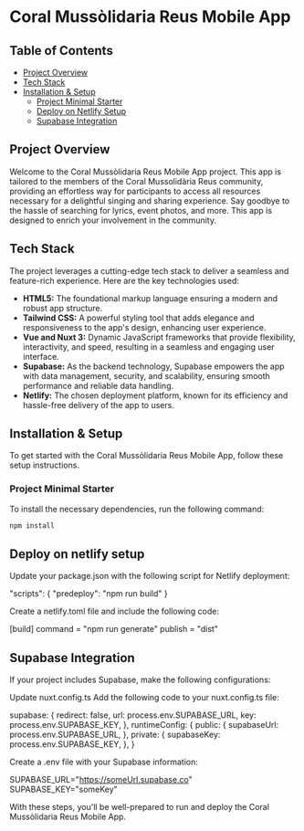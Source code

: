 # Coral Mussòlidaria Reus Mobile App

## Table of Contents

- [Project Overview](#project-overview)
- [Tech Stack](#tech-stack)
- [Installation & Setup](#installation-and-setup)
  - [Project Minimal Starter](#project-minimal-starter)
  - [Deploy on Netlify Setup](#deploy-on-netlify-setup)
  - [Supabase Integration](#supabase-integration)

## Project Overview

Welcome to the Coral Mussòlidaria Reus Mobile App project. This app is tailored to the members of the Coral Mussolidària Reus community, providing an effortless way for participants to access all resources necessary for a delightful singing and sharing experience. Say goodbye to the hassle of searching for lyrics, event photos, and more. This app is designed to enrich your involvement in the community.

## Tech Stack

The project leverages a cutting-edge tech stack to deliver a seamless and feature-rich experience. Here are the key technologies used:

- **HTML5:** The foundational markup language ensuring a modern and robust app structure.
- **Tailwind CSS:** A powerful styling tool that adds elegance and responsiveness to the app's design, enhancing user experience.
- **Vue and Nuxt 3:** Dynamic JavaScript frameworks that provide flexibility, interactivity, and speed, resulting in a seamless and engaging user interface.
- **Supabase:** As the backend technology, Supabase empowers the app with data management, security, and scalability, ensuring smooth performance and reliable data handling.
- **Netlify:** The chosen deployment platform, known for its efficiency and hassle-free delivery of the app to users.

## Installation & Setup

To get started with the Coral Mussòlidaria Reus Mobile App, follow these setup instructions.

### Project Minimal Starter

To install the necessary dependencies, run the following command:

```bash
npm install
```

## Deploy on netlify setup

Update your package.json with the following script for Netlify deployment:

"scripts": {
"predeploy": "npm run build"
}

Create a netlify.toml file and include the following code:

[build]
command = "npm run generate"
publish = "dist"

## Supabase Integration

If your project includes Supabase, make the following configurations:

Update nuxt.config.ts
Add the following code to your nuxt.config.ts file:

supabase: {
redirect: false,
url: process.env.SUPABASE_URL,
key: process.env.SUPABASE_KEY,
},
runtimeConfig: {
public: {
supabaseUrl: process.env.SUPABASE_URL,
},
private: {
supabaseKey: process.env.SUPABASE_KEY,
},
}

Create a .env file with your Supabase information:

SUPABASE_URL="https://someUrl.supabase.co"
SUPABASE_KEY="someKey"

With these steps, you'll be well-prepared to run and deploy the Coral Mussòlidaria Reus Mobile App.

